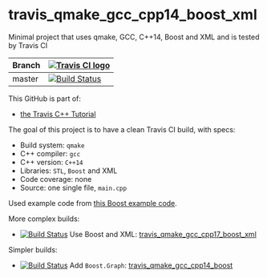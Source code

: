 # travis_qmake_gcc_cpp14_boost_xml

Minimal project that uses qmake, GCC, C++14, Boost and XML and is tested by Travis CI

Branch|[![Travis CI logo]([pics/TravisCI.png)](https://travis-ci.org)
---|---
master|[![Build Status](https://travis-ci.org/richelbilderbeek/travis_qmake_gcc_cpp14_boost_xml.svg?branch=master)](https://travis-ci.org/richelbilderbeek/travis_qmake_gcc_cpp14_boost_xml)

This GitHub is part of:

 * [the Travis C++ Tutorial](https://github.com/richelbilderbeek/travis_cpp_tutorial)

The goal of this project is to have a clean Travis CI build, with specs:
 * Build system: `qmake`
 * C++ compiler: `gcc`
 * C++ version: `C++14`
 * Libraries: `STL`, `Boost` and XML
 * Code coverage: none
 * Source: one single file, `main.cpp`

Used example code from [this Boost example code](https://www.boost.org/doc/libs/1_70_0/libs/property_tree/examples/debug_settings.cpp).

More complex builds:
 * [![Build Status](https://travis-ci.org/richelbilderbeek/travis_qmake_gcc_cpp17_boost_xml.svg?branch=master)](https://travis-ci.org/richelbilderbeek/travis_qmake_gcc_cpp17_boost_xml) Use Boost and XML: [travis_qmake_gcc_cpp17_boost_xml](https://www.github.com/richelbilderbeek/travis_qmake_gcc_cpp17_boost_xml)

Simpler builds:
 * [![Build Status](https://travis-ci.org/richelbilderbeek/travis_qmake_gcc_cpp14_boost.svg?branch=master)](https://travis-ci.org/richelbilderbeek/travis_qmake_gcc_cpp14_boost) Add `Boost.Graph`: [travis_qmake_gcc_cpp14_boost](https://www.github.com/richelbilderbeek/travis_qmake_gcc_cpp14_boost)

